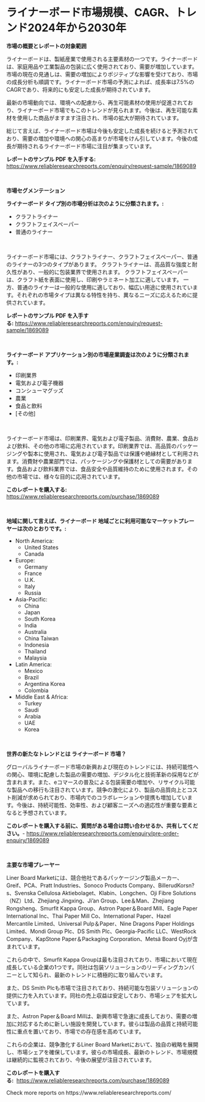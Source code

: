 <p><h1>ライナーボード市場規模、CAGR、トレンド2024年から2030年</h1></p><p><strong>市場の概要とレポートの対象範囲</strong></p>
<p><p>ライナーボードは、製紙産業で使用される主要素材の一つです。ライナーボードは、家庭用品や工業製品の包装に広く使用されており、需要が増加しています。市場の現在の見通しは、需要の増加によりポジティブな影響を受けており、市場の成長分析も順調です。ライナーボード市場の予測によれば、成長率は7.5%のCAGRであり、将来的にも安定した成長が期待されています。</p><p>最新の市場動向では、環境への配慮から、再生可能素材の使用が促進されており、ライナーボード市場でもこのトレンドが見られます。今後は、再生可能な素材を使用した商品がますます注目され、市場の拡大が期待されています。</p><p>総じて言えば、ライナーボード市場は今後も安定した成長を続けると予測されており、需要の増加や環境への関心の高まりが市場をけん引しています。今後の成長が期待されるライナーボード市場に注目が集まっています。</p></p>
<p><strong>レポートのサンプル PDF を入手する:</strong> <a href="https://www.reliableresearchreports.com/enquiry/request-sample/1869089">https://www.reliableresearchreports.com/enquiry/request-sample/1869089</a></p>
<p>&nbsp;</p>
<p><strong>市場セグメンテーション</strong></p>
<p><strong>ライナーボード タイプ別の市場分析は次のように分類されます。:</strong></p>
<p><ul><li>クラフトライナー</li><li>クラフトフェイスペーパー</li><li>普通のライナー</li></ul></p>
<p>&nbsp;</p>
<p><p>ライナーボード市場には、クラフトライナー、クラフトフェイスペーパー、普通のライナーの3つのタイプがあります。 クラフトライナーは、高品質な強度と耐久性があり、一般的に包装業界で使用されます。 クラフトフェイスペーパーは、クラフト紙を表面に使用し、印刷やラミネート加工に適しています。 一方、普通のライナーは一般的な使用に適しており、幅広い用途に使用されています。それぞれの市場タイプは異なる特性を持ち、異なるニーズに応えるために提供されています。</p></p>
<p><strong>レポートのサンプル PDF を入手する:</strong>&nbsp;<a href="https://www.reliableresearchreports.com/enquiry/request-sample/1869089">https://www.reliableresearchreports.com/enquiry/request-sample/1869089</a></p>
<p>&nbsp;</p>
<p><strong> ライナーボード アプリケーション別の市場産業調査は次のように分類されます。:</strong></p>
<p><ul><li>印刷業界</li><li>電気および電子機器</li><li>コンシューマグッズ</li><li>農業</li><li>食品と飲料</li><li>[その他]</li></ul></p>
<p>&nbsp;</p>
<p><p>ライナーボード市場は、印刷業界、電気および電子製品、消費財、農業、食品および飲料、その他の市場に応用されています。印刷業界では、高品質のパッケージングや製本に使用され、電気および電子製品では保護や絶縁材として利用されます。消費財や農業部門では、パッケージングや保護材としての需要があります。食品および飲料業界では、食品安全や品質維持のために使用されます。その他の市場では、様々な目的に応用されています。</p></p>
<p><strong>このレポートを購入する:</strong>&nbsp; <a href="https://www.reliableresearchreports.com/purchase/1869089">https://www.reliableresearchreports.com/purchase/1869089</a></p>
<p>&nbsp;</p>
<p><strong>地域に関して言えば、ライナーボード 地域ごとに利用可能なマーケットプレーヤーは次のとおりです。:</strong></p>
<p><ul>
    <li>
        North America:
        <ul>
            <li>United States</li>
            <li>Canada</li>
        </ul>
    </li>
    <li>
        Europe:
        <ul>
            <li>Germany</li>
            <li>France</li>
            <li>U.K.</li>
            <li>Italy</li>
            <li>Russia</li>
        </ul>
    </li>
    <li>
        Asia-Pacific:
        <ul>
            <li>China</li>
            <li>Japan</li>
            <li>South Korea</li>
            <li>India</li>
            <li>Australia</li>
            <li>China Taiwan</li>
            <li>Indonesia</li>
            <li>Thailand</li>
            <li>Malaysia</li>
        </ul>
    </li>
    <li>
        Latin America:
        <ul>
            <li>Mexico</li>
            <li>Brazil</li>
            <li>Argentina Korea</li>
            <li>Colombia</li>
        </ul>
    </li>
    <li>
        Middle East & Africa:
        <ul>
            <li>Turkey</li>
            <li>Saudi</li>
            <li>Arabia</li>
            <li>UAE</li>
            <li>Korea</li>
        </ul>
    </li>
    </ul></p>
<p>&nbsp;</p>
<p><strong>世界の新たなトレンドとは ライナーボード 市場？</strong></p>
<p><p>グローバルライナーボード市場の新興および現在のトレンドには、持続可能性への関心、環境に配慮した製品の需要の増加、デジタル化と技術革新の採用などが含まれます。また、eコマースの普及による包装需要の増加や、リサイクル可能な製品への移行も注目されています。競争の激化により、製品の品質向上とコスト削減が求められており、市場内でのコラボレーションや提携も増加しています。今後は、持続可能性、効率性、および顧客ニーズへの適応性が重要な要素となると予想されています。</p></p>
<p><strong>このレポートを購入する前に、質問がある場合は問い合わせるか、共有してください。</strong>- <a href="https://www.reliableresearchreports.com/enquiry/pre-order-enquiry/1869089">https://www.reliableresearchreports.com/enquiry/pre-order-enquiry/1869089</a></p>
<p>&nbsp;</p>
<p><strong>主要な市場プレーヤー</strong></p>
<p><p>Liner Board Marketには、競合他社であるパッケージング製品メーカー、Greif、PCA、Pratt Industries、Sonoco Products Company、BillerudKorsn?s、Svenska Cellulosa Aktiebolaget、Klabin、Longchen、Oji Fibre Solutions（NZ）Ltd、Zhejiang Jingxing、Ji’an Group、Lee＆Man、Zhejiang Rongsheng、Smurfit Kappa Group、Astron Paper＆Board Mill、Eagle Paper International Inc、Thai Paper Mill Co、International Paper、Hazel Mercantile Limited、Universal Pulp＆Paper、Nine Dragons Paper Holdings Limited、Mondi Group Plc、DS Smith Plc、Georgia-Pacific LLC、WestRock Company、KapStone Paper＆Packaging Corporation、Metsä Board Oyjが含まれています。</p><p>これらの中で、Smurfit Kappa Groupは最も注目されており、市場において現在成長している企業の1つです。同社は包装ソリューションのリーディングカンパニーとして知られ、最新のトレンドに積極的に取り組んでいます。</p><p>また、DS Smith Plcも市場で注目されており、持続可能な包装ソリューションの提供に力を入れています。同社の売上収益は安定しており、市場シェアを拡大しています。</p><p>また、Astron Paper＆Board Millは、新興市場で急速に成長しており、需要の増加に対応するために新しい施設を開発しています。彼らは製品の品質と持続可能性に重点を置いており、市場での存在感を高めています。</p><p>これらの企業は、競争激化するLiner Board Marketにおいて、独自の戦略を展開し、市場シェアを確保しています。彼らの市場成長、最新のトレンド、市場規模は継続的に監視されており、今後の展望が注目されています。</p></p>
<p><strong>このレポートを購入する:</strong>&nbsp;&nbsp;<a href="https://www.reliableresearchreports.com/purchase/1869089">https://www.reliableresearchreports.com/purchase/1869089</a></p>
<p>Check more reports on https://www.reliableresearchreports.com/</p>